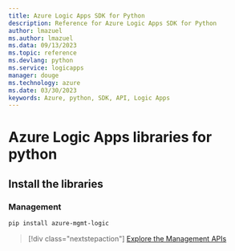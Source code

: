```yaml
---
title: Azure Logic Apps SDK for Python
description: Reference for Azure Logic Apps SDK for Python
author: lmazuel
ms.author: lmazuel
ms.data: 09/13/2023
ms.topic: reference
ms.devlang: python
ms.service: logicapps
manager: douge
ms.technology: azure
ms.date: 03/30/2023
keywords: Azure, python, SDK, API, Logic Apps
---
```

# Azure Logic Apps libraries for python

## Install the libraries


### Management

```bash
pip install azure-mgmt-logic
```
> [!div class="nextstepaction"]
> [Explore the Management APIs](/python/api/overview/azure/logicapps/management)